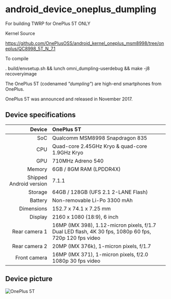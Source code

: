 # android_device_oneplus_dumpling
For building TWRP for OnePlus 5T ONLY

Kernel Source

https://github.com/OnePlusOSS/android_kernel_oneplus_msm8998/tree/oneplus/QC8998_5T_N_7.1

To compile

. build/envsetup.sh && lunch omni_dumpling-userdebug && make -j8 recoveryimage

The OnePlus 5T (codenamed _"dumpling"_) are high-end smartphones from OnePlus.

OnePlus 5T was announced and released in November 2017.

## Device specifications

| Device       | OnePlus 5T                                      |
| -----------: | :---------------------------------------------- |
| SoC          | Qualcomm MSM8998 Snapdragon 835                 |
| CPU          | Quad-core 2.45GHz Kryo & quad-core 1.9GHz Kryo  |
| GPU          | 710MHz Adreno 540                               |
| Memory       | 6GB / 8GM RAM (LPDDR4X)                         |
| Shipped Android version | 7.1.1                                |
| Storage      | 64GB / 128GB (UFS 2.1 2-LANE Flash)             |
| Battery      | Non-removable Li-Po 3300 mAh                    |
| Dimensions   | 152.7 x 74.1 x 7.25 mm                          |
| Display      | 2160 x 1080 (18:9), 6 inch                      |
| Rear camera 1 | 16MP (IMX 398), 1.12-micron pixels, f/1.7 Dual LED flash, 4K 30 fps, 1080p 60 fps, 720p 120 fps video |
| Rear camera 2 | 20MP (IMX 376k), 1-micron pixels, f/1.7        |
| Front camera | 16MP (IMX 371), 1-micron pixels, f/2.0 1080p 30 fps video |

## Device picture

![OnePlus 5T](https://image01.oneplus.net/shop/201711/16/1850/c2baf281695709898707dd551a05274c_260_0.png "OnePlus 5T in black")